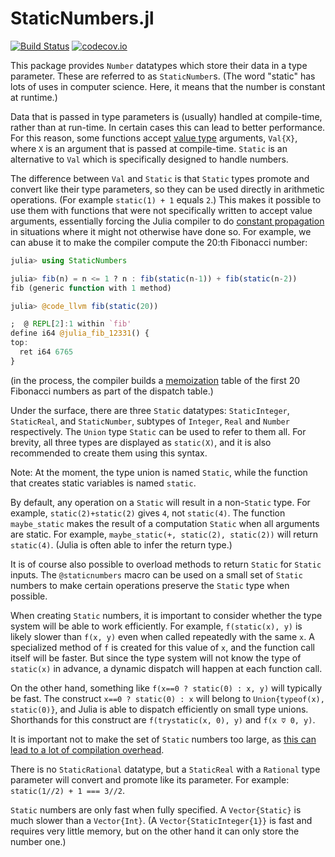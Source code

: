 # StaticNumbers.jl

[![Build Status](https://travis-ci.org/perrutquist/StaticNumbers.jl.svg?branch=master)](https://travis-ci.org/perrutquist/StaticNumbers.jl)
[![codecov.io](http://codecov.io/github/perrutquist/StaticNumbers.jl/coverage.svg?branch=master)](http://codecov.io/github/perrutquist/StaticNumbers.jl?branch=master)

This package provides `Number` datatypes which store their data in a
type parameter. These are referred to as `StaticNumber`s. (The word
"static" has lots of uses in computer science. Here, it means
that the number is constant at runtime.)

Data that is passed in type parameters is (usually) handled at compile-time,
rather than at run-time. In certain cases this can lead to better performance.
For this reason, some functions accept [value type](https://docs.julialang.org/en/v1/manual/types/index.html#%22Value-types%22-1) arguments, `Val{X}`,
where `X` is an argument that is passed at compile-time.
`Static` is an alternative to `Val` which is specifically
designed to handle numbers.

The difference between `Val` and `Static` is that `Static` types
promote and convert like their type parameters, so they can be used directly in
arithmetic operations. (For example `static(1) + 1` equals `2`.)
This makes it possible to use them with functions that were not specifically
written to accept value arguments, essentially forcing the Julia compiler to do
[constant propagation](https://en.wikipedia.org/wiki/Constant_folding) in
situations where it might not otherwise have done so. For example, we can
abuse it to make the compiler compute the 20:th Fibonacci number:
```julia
julia> using StaticNumbers

julia> fib(n) = n <= 1 ? n : fib(static(n-1)) + fib(static(n-2))
fib (generic function with 1 method)

julia> @code_llvm fib(static(20))

;  @ REPL[2]:1 within `fib'
define i64 @julia_fib_12331() {
top:
  ret i64 6765
}
```
(in the process, the compiler builds a [memoization](https://en.wikipedia.org/wiki/Memoization)
table of the first 20 Fibonacci numbers as part of the dispatch table.)

Under the surface, there are three `Static` datatypes: `StaticInteger`,
`StaticReal`, and `StaticNumber`, subtypes of `Integer`, `Real` and `Number`
respectively. The `Union` type `Static` can be used to refer to them all.
For brevity, all three types are displayed as `static(X)`, and it is also
recommended to create them using this syntax.

Note: At the moment, the type union is named `Static`, while the function
that creates static variables is named `static`.

By default, any operation on a `Static` will result in a non-`Static` type.
For example, `static(2)+static(2)` gives `4`, not `static(4)`.
The function `maybe_static` makes the result of a computation `Static` when
all arguments are static. For example, `maybe_static(+, static(2), static(2))`
will return `static(4)`. (Julia is often able to infer the return type.)

It is of course also possible to overload methods to return `Static` for `Static`
inputs. The `@staticnumbers` macro can be used on a small set of `Static` numbers
to make certain operations preserve the `Static` type when possible.

When creating `Static` numbers, it is important to consider whether the type
system will be able to work efficiently. For example, `f(static(x), y)` is
likely slower than `f(x, y)` even when called repeatedly with the same `x`.
A specialized method of `f` is created for this value of `x`, and the function
call itself will be faster. But since the type system will not know the type
of `static(x)` in advance, a dynamic dispatch will happen at each function call.

On the other hand, something like `f(x==0 ? static(0) : x, y)` will typically be
fast. The construct `x==0 ? static(0) : x` will belong to `Union{typeof(x), static(0)}`,
and Julia is able to dispatch efficiently on small type unions.
Shorthands for this construct are `f(trystatic(x, 0), y)` and `f(x ⩢ 0, y)`.

It is important not to make the set of `Static` numbers too large,
as [this can lead to a lot of compilation overhead](https://docs.julialang.org/en/v1/manual/performance-tips/index.html#The-dangers-of-abusing-multiple-dispatch-(aka,-more-on-types-with-values-as-parameters)-1).

There is no `StaticRational` datatype, but a `StaticReal` with a
`Rational` type parameter will convert and promote like its parameter.
For example: `static(1//2) + 1 === 3//2`.

`Static` numbers are only fast when fully specified. A `Vector{Static}`
is much slower than a `Vector{Int}`.
(A `Vector{StaticInteger{1}}` is fast and requires very little memory,
but on the other hand it can only store the number one.)
